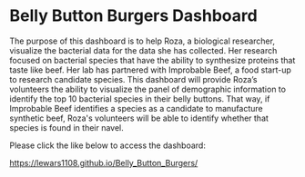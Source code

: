 # Belly Button Burgers Dashboard

The purpose of this dashboard is to help Roza, a biological researcher, visualize the bacterial data for the data she has collected. Her research focused on bacterial species that have the ability to synthesize proteins that taste like beef. Her lab has partnered with Improbable Beef, a food start-up to research candidate species.
This dashboard will provide Roza’s volunteers the ability to visualize the panel of demographic information to identify the top 10 bacterial species in their belly buttons. That way, if Improbable Beef identifies a species as a candidate to manufacture synthetic beef, Roza's volunteers will be able to identify whether that species is found in their navel.

Please click the like below to access the dashboard:

https://lewars1108.github.io/Belly_Button_Burgers/
